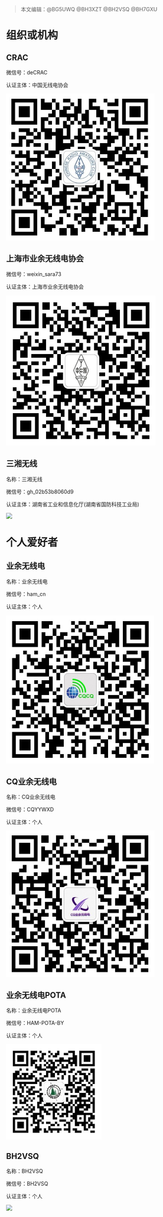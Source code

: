> 本文编辑：@BG5UWQ @BH3XZT @BH2VSQ @BH7GXU

# 组织或机构

## CRAC

微信号：deCRAC

认证主体：中国无线电协会

![](../static/img/0301/1_crac.png)

## 上海市业余无线电协会

微信号：weixin_sara73

认证主体：上海市业余无线电协会

![](../static/img/0301/1_02.png)  

## 三湘无线

名称：三湘无线

微信号：gh_02b53b8060d9

认证主体：湖南省工业和信息化厅(湖南省国防科技工业局)

![](../static/img/0301/1_03.png)  

# 个人爱好者

## 业余无线电

名称：业余无线电

微信号：ham_cn

认证主体：个人

![](../static/img/0301/1_05.png)  

## CQ业余无线电

名称：CQ业余无线电

微信号：CQYYWXD

认证主体：个人

![](../static/img/0301/1_06.png)  

## 业余无线电POTA

名称：业余无线电POTA

微信号：HAM-POTA-BY

认证主体：个人

![](../static/img/0301/1_07.png)  

## BH2VSQ

名称：BH2VSQ

微信号：BH2VSQ

认证主体：个人

![](../static/img/0301/1_08.png)  